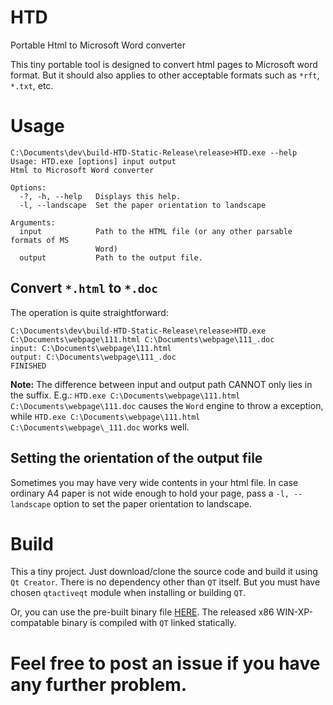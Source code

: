 # HTD
Portable Html to Microsoft Word converter

This tiny portable tool is designed to convert html pages to Microsoft word format.
But it should also applies to other acceptable formats such as `*rft`, `*.txt`, etc.

# Usage

```
C:\Documents\dev\build-HTD-Static-Release\release>HTD.exe --help
Usage: HTD.exe [options] input output
Html to Microsoft Word converter

Options:
  -?, -h, --help   Displays this help.
  -l, --landscape  Set the paper orientation to landscape

Arguments:
  input            Path to the HTML file (or any other parsable formats of MS
                   Word)
  output           Path to the output file.

```

## Convert `*.html` to `*.doc`

The operation is quite straightforward:
```
C:\Documents\dev\build-HTD-Static-Release\release>HTD.exe C:\Documents\webpage\111.html C:\Documents\webpage\111_.doc
input: C:\Documents\webpage\111.html
output: C:\Documents\webpage\111_.doc
FINISHED
```

**Note:** The difference between input and output path CANNOT only lies in the suffix. E.g.: `HTD.exe C:\Documents\webpage\111.html C:\Documents\webpage\111.doc` causes the `Word` engine to throw a exception, while `HTD.exe C:\Documents\webpage\111.html C:\Documents\webpage\_111.doc` works well.

## Setting the orientation of the output file

Sometimes you may have very wide contents in your html file. In case ordinary A4 paper is not wide enough to hold your page, pass a `-l, --landscape` option to set the paper orientation to landscape.

# Build

This a tiny project. Just download/clone the source code and build it using `Qt Creator`.
There is no dependency other than `QT` itself. But you must have chosen `qtactiveqt` module when installing or building `QT`.

Or, you can use the pre-built binary file [HERE](https://github.com/metorm/HTD/releases). The released x86 WIN-XP-compatable binary is compiled with `QT` linked statically.

# Feel free to post an issue if you have any further problem.
